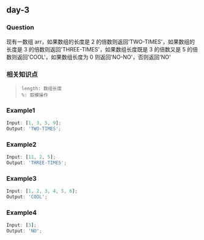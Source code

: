 ## day-3

### Question

现有一数组 arr，如果数组的长度是 2 的倍数则返回'TWO-TIMES'，如果数组的长度是 3 的倍数则返回'THREE-TIMES'，如果数组长度既是 3 的倍数又是 5 的倍数则返回'COOL'，如果数组长度为 0 则返回'NO-NO'，否则返回'NO'

### 相关知识点

>     length: 数组长度
>     %: 取模操作

### Example1

```js
Input: [1, 3, 5, 9];
Output: 'TWO-TIMES';
```

### Example2

```js
Input: [11, 2, 5];
Output: 'THREE-TIMES';
```

### Example3

```js
Input: [1, 2, 3, 4, 5, 6];
Output: 'COOL';
```

### Example4

```js
Input: [3];
Output: 'NO';
```
